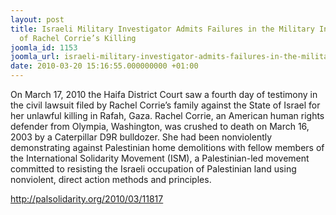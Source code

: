 ```yaml
---
layout: post
title: Israeli Military Investigator Admits Failures in the Military Investigation
  of Rachel Corrie’s Killing
joomla_id: 1153
joomla_url: israeli-military-investigator-admits-failures-in-the-military-investigation-of-rachel-corries-killing
date: 2010-03-20 15:16:55.000000000 +01:00
---
```

<p>On March 17, 2010 the Haifa District Court saw a fourth day of testimony in the civil lawsuit filed by Rachel Corrie’s family against the State of Israel for her unlawful killing in Rafah, Gaza. Rachel Corrie, an American human rights defender from Olympia, Washington, was crushed to death on March 16, 2003 by a Caterpillar D9R bulldozer. She had been nonviolently demonstrating against Palestinian home demolitions with fellow members of the International Solidarity Movement (ISM), a Palestinian-led movement committed to resisting the Israeli occupation of Palestinian land using nonviolent, direct action methods and principles.</p>
<p><a href="http://palsolidarity.org/2010/03/11817">http://palsolidarity.org/2010/03/11817</a></p>
